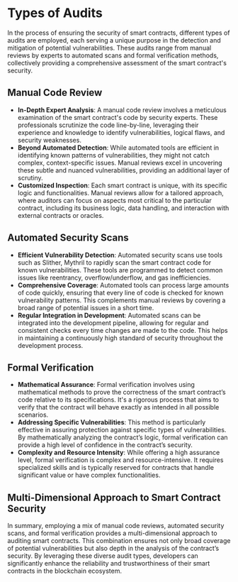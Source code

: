 # Types of Audits

In the process of ensuring the security of smart contracts, different types of audits are employed, each serving a unique purpose in the detection and mitigation of potential vulnerabilities. These audits range from manual reviews by experts to automated scans and formal verification methods, collectively providing a comprehensive assessment of the smart contract's security.

## Manual Code Review

* **In-Depth Expert Analysis**: A manual code review involves a meticulous examination of the smart contract's code by security experts. These professionals scrutinize the code line-by-line, leveraging their experience and knowledge to identify vulnerabilities, logical flaws, and security weaknesses.
* **Beyond Automated Detection**: While automated tools are efficient in identifying known patterns of vulnerabilities, they might not catch complex, context-specific issues. Manual reviews excel in uncovering these subtle and nuanced vulnerabilities, providing an additional layer of scrutiny.
* **Customized Inspection**: Each smart contract is unique, with its specific logic and functionalities. Manual reviews allow for a tailored approach, where auditors can focus on aspects most critical to the particular contract, including its business logic, data handling, and interaction with external contracts or oracles.

## Automated Security Scans

* **Efficient Vulnerability Detection**: Automated security scans use tools such as Slither, Mythril to rapidly scan the smart contract code for known vulnerabilities. These tools are programmed to detect common issues like reentrancy, overflow/underflow, and gas inefficiencies.
* **Comprehensive Coverage**: Automated tools can process large amounts of code quickly, ensuring that every line of code is checked for known vulnerability patterns. This complements manual reviews by covering a broad range of potential issues in a short time.
* **Regular Integration in Development**: Automated scans can be integrated into the development pipeline, allowing for regular and consistent checks every time changes are made to the code. This helps in maintaining a continuously high standard of security throughout the development process.

## Formal Verification

* **Mathematical Assurance**: Formal verification involves using mathematical methods to prove the correctness of the smart contract’s code relative to its specifications. It's a rigorous process that aims to verify that the contract will behave exactly as intended in all possible scenarios.
* **Addressing Specific Vulnerabilities**: This method is particularly effective in assuring protection against specific types of vulnerabilities. By mathematically analyzing the contract’s logic, formal verification can provide a high level of confidence in the contract’s security.
* **Complexity and Resource Intensity**: While offering a high assurance level, formal verification is complex and resource-intensive. It requires specialized skills and is typically reserved for contracts that handle significant value or have complex functionalities.

## Multi-Dimensional Approach to Smart Contract Security

In summary, employing a mix of manual code reviews, automated security scans, and formal verification provides a multi-dimensional approach to auditing smart contracts. This combination ensures not only broad coverage of potential vulnerabilities but also depth in the analysis of the contract’s security. By leveraging these diverse audit types, developers can significantly enhance the reliability and trustworthiness of their smart contracts in the blockchain ecosystem.